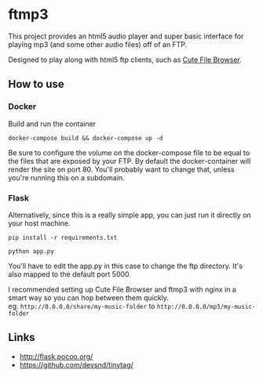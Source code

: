 # ftmp3

This project provides an html5 audio player and super basic interface for playing mp3 (and some other audio files) off of an FTP.

Designed to play along with html5 ftp clients, such as [Cute File Browser](https://github.com/martinaglv/cute-files).

## How to use
### Docker
Build and run the container
```
docker-compose build && docker-compose up -d
```

Be sure to configure the volume on the docker-compose file to be equal to the files that are exposed by your FTP.
By default the docker-container will render the site on port 80.  You'll probably want to change that, unless you're running this on a subdomain.

### Flask
Alternatively, since this is a really simple app, you can just run it directly on your host machine.
```
pip install -r requirements.txt
``` 
```
python app.py
```

You'll have to edit the app.py in this case to change the ftp directory.  It's also mapped to the default port 5000.

I recommended setting up Cute File Browser and ftmp3 with nginx in a smart way so you can hop between them quickly.  
eg. `http://0.0.0.0/share/my-music-folder` to `http://0.0.0.0/mp3/my-music-folder`

## Links

* http://flask.pocoo.org/
* https://github.com/devsnd/tinytag/
